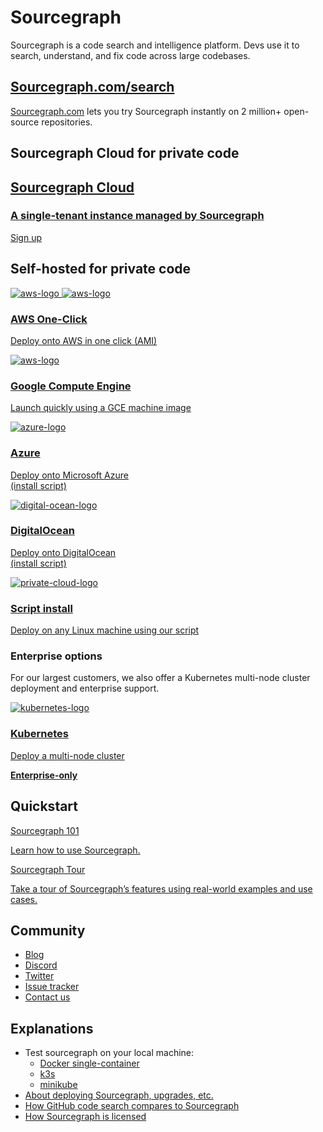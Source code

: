 # Sourcegraph

Sourcegraph is a code search and intelligence platform. Devs use it to search, understand, and fix code across large codebases.

## [Sourcegraph.com/search](https://sourcegraph.com/search)

[Sourcegraph.com](https://sourcegraph.com/search) lets you try Sourcegraph instantly on 2 million+ open-source repositories.

## Sourcegraph Cloud for private code

<div>
  <a class="cloud-cta" href="https://signup.sourcegraph.com" target="_blank" rel="noopener noreferrer">
    <div class="cloud-cta-copy">
      <h2>Sourcegraph Cloud</h2>
      <h3>A single-tenant instance managed by Sourcegraph</h3>
    </div>
    <div class="cloud-cta-btn-container">
      <div class="visual-btn">Sign up</div>
    </div>
  </a>
</div>

## Self-hosted for private code

<div class="grid">
  <!-- AWS One Click-->
  <a class="btn-app btn" href="/admin/deploy/machine-images/aws-oneclick">
    <img alt="aws-logo" src="/assets/other-logos/aws-light.svg" class="theme-light-only" />
    <img alt="aws-logo" src="/assets/other-logos/aws-dark.svg" class="theme-dark-only" />
    <h3>AWS One-Click</h3>
    <p>Deploy onto AWS in one click (AMI)</p>
  </a>
</div>
<div class="grid">
  <!-- GCE Images-->
  <a class="btn-app btn" href="/admin/deploy/machine-images/gce">
    <img alt="aws-logo" src="https://storage.googleapis.com/sourcegraph-resource-estimator/assets/googlecloud.png" />
    <h3>Google Compute Engine</h3>
    <p>Launch quickly using a GCE machine image</p>
  </a>
</div>
<div class="grid">
  <!-- Azure -->
  <a class="btn-app btn" href="/admin/deploy/single-node/script.md">
    <img alt="azure-logo" src="https://storage.googleapis.com/sourcegraph-resource-estimator/assets/azure.png"/>
    <h3>Azure</h3>
    <p>Deploy onto Microsoft Azure<br/>(install script)</p>
  </a>
  <!-- Digital Ocean -->
  <a class="btn-app btn" href="/admin/deploy/single-node/script.md">
    <img alt="digital-ocean-logo" src="https://storage.googleapis.com/sourcegraph-resource-estimator/assets/DigitalOcean.png"/>
    <h3>DigitalOcean</h3>
    <p>Deploy onto DigitalOcean<br/>(install script)</p>
  </a>
  <!-- Others -->
  <a class="btn-app btn" href="/admin/deploy/single-node/script.md">
    <img alt="private-cloud-logo" src="https://storage.googleapis.com/sourcegraph-resource-estimator/assets/cloud.png"/>
    <h3>Script install</h3>
    <p>Deploy on any Linux machine using our script</p>
  </a>
</div>

### Enterprise options

For our largest customers, we also offer a Kubernetes multi-node cluster deployment and enterprise support.

<div class="grid">
  <!-- Kubernetes -->
  <a class="btn-app btn" href="/admin/deploy/kubernetes">
    <img alt="kubernetes-logo" src="https://storage.googleapis.com/sourcegraph-resource-estimator/assets/kubernetes.png"/>
    <h3>Kubernetes</h3>
	  <p>Deploy a multi-node cluster</p>
    <p><strong>Enterprise-only</strong></p>
  </a>
</div>

## Quickstart

<div class="getting-started">
  <a href="getting-started" class="btn" alt="Run through the Quickstart guide">
    <span>Sourcegraph 101</span>
    <p>Learn how to use Sourcegraph.</p>
  </a>
  <a href="getting-started/tour" class="btn" alt="Read the src reference">
    <span>Sourcegraph Tour</span>
    <p>Take a tour of Sourcegraph’s features using real-world examples and use cases.</p>
  </a>
</div>

## Community

* [Blog](https://about.sourcegraph.com/blog/)
* [Discord](https://discord.gg/s2qDtYGnAE)
* [Twitter](https://twitter.com/sourcegraph)
* [Issue tracker](https://github.com/sourcegraph/sourcegraph/issues)
* [Contact us](https://about.sourcegraph.com/contact)

## Explanations

- Test sourcegraph on your local machine:
  - [Docker single-container](admin/deploy/docker-single-container.md)
  - [k3s](/admin/deploy/single-node/k3s.md)
  - [minikube](/admin/deploy/single-node/minikube.md)
- [About deploying Sourcegraph, upgrades, etc.](/admin/deploy.md)
- [How GitHub code search compares to Sourcegraph](https://docs.sourcegraph.com/getting-started/github-vs-sourcegraph)
- [How Sourcegraph is licensed](https://docs.sourcegraph.com/getting-started/oss-enterprise)
